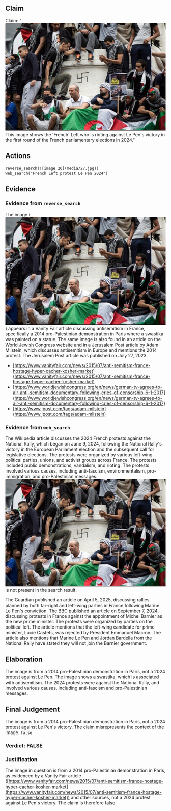 ## Claim
Claim: "![image 20](media/27.jpg) This image shows the 'French' Left who is rioting against Le Pen's victory in the first round of the French parliamentary elections in 2024."

## Actions
```
reverse_search(![image 20](media/27.jpg))
web_search("French Left protest Le Pen 2024")
```

## Evidence
### Evidence from `reverse_search`
The image (![image 20](media/27.jpg)) appears in a Vanity Fair article discussing antisemitism in France, specifically a 2014 pro-Palestinian demonstration in Paris where a swastika was painted on a statue. The same image is also found in an article on the World Jewish Congress website and in a Jerusalem Post article by Adam Milstein, which discusses antisemitism in Europe and mentions the 2014 protest. The Jerusalem Post article was published on July 27, 2023.

*   [https://www.vanityfair.com/news/2015/07/anti-semitism-france-hostage-hyper-cacher-kosher-market](https://www.vanityfair.com/news/2015/07/anti-semitism-france-hostage-hyper-cacher-kosher-market)
*   [https://www.worldjewishcongress.org/en/news/german-tv-agrees-to-air-anti-semitism-documentary-following-cries-of-censorship-6-1-2017](https://www.worldjewishcongress.org/en/news/german-tv-agrees-to-air-anti-semitism-documentary-following-cries-of-censorship-6-1-2017)
*   [https://www.jpost.com/tags/adam-milstein](https://www.jpost.com/tags/adam-milstein)


### Evidence from `web_search`
The Wikipedia article discusses the 2024 French protests against the National Rally, which began on June 9, 2024, following the National Rally's victory in the European Parliament election and the subsequent call for legislative elections. The protests were organized by various left-wing political parties, unions, and activist groups across France. The protests included public demonstrations, vandalism, and rioting. The protests involved various causes, including anti-fascism, environmentalism, pro-immigration, and pro-Palestinian messages. ![image 20](media/27.jpg) is not present in the search result.

The Guardian published an article on April 5, 2025, discussing rallies planned by both far-right and left-wing parties in France following Marine Le Pen's conviction. The BBC published an article on September 7, 2024, discussing protests in France against the appointment of Michel Barnier as the new prime minister. The protests were organized by parties on the political left. The article mentions that the left-wing candidate for prime minister, Lucie Castets, was rejected by President Emmanuel Macron. The article also mentions that Marine Le Pen and Jordan Bardella from the National Rally have stated they will not join the Barnier government.


## Elaboration
The image is from a 2014 pro-Palestinian demonstration in Paris, not a 2024 protest against Le Pen. The image shows a swastika, which is associated with antisemitism. The 2024 protests were against the National Rally, and involved various causes, including anti-fascism and pro-Palestinian messages.


## Final Judgement
The image is from a 2014 pro-Palestinian demonstration in Paris, not a 2024 protest against Le Pen's victory. The claim misrepresents the context of the image. `false`

### Verdict: FALSE

### Justification
The image in question is from a 2014 pro-Palestinian demonstration in Paris, as evidenced by a Vanity Fair article ([https://www.vanityfair.com/news/2015/07/anti-semitism-france-hostage-hyper-cacher-kosher-market](https://www.vanityfair.com/news/2015/07/anti-semitism-france-hostage-hyper-cacher-kosher-market)) and other sources, not a 2024 protest against Le Pen's victory. The claim is therefore false.
